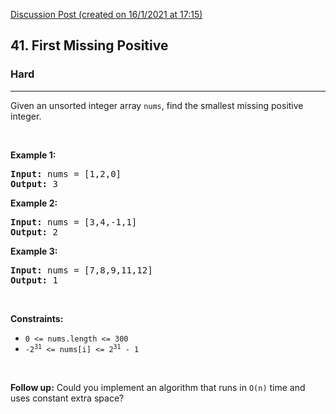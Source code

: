 [Discussion Post (created on 16/1/2021 at 17:15)](https://leetcode.com/problems/first-missing-positive/discuss/1068259/faster-than-100.00-of-C%2B%2B-online-submissions)  
<h2>41. First Missing Positive</h2><h3>Hard</h3><hr><div><p>Given an unsorted integer array <code>nums</code>, find the smallest missing positive integer.</p>

<p>&nbsp;</p>
<p><strong>Example 1:</strong></p>
<pre><strong>Input:</strong> nums = [1,2,0]
<strong>Output:</strong> 3
</pre><p><strong>Example 2:</strong></p>
<pre><strong>Input:</strong> nums = [3,4,-1,1]
<strong>Output:</strong> 2
</pre><p><strong>Example 3:</strong></p>
<pre><strong>Input:</strong> nums = [7,8,9,11,12]
<strong>Output:</strong> 1
</pre>
<p>&nbsp;</p>
<p><strong>Constraints:</strong></p>

<ul>
	<li><code>0 &lt;= nums.length &lt;= 300</code></li>
	<li><code>-2<sup>31</sup> &lt;= nums[i] &lt;= 2<sup>31</sup> - 1</code></li>
</ul>

<p>&nbsp;</p>
<p><strong>Follow up:</strong> Could you implement an algorithm that runs in <code>O(n)</code> time and uses constant extra space?</p>
</div>